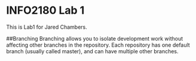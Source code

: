 # INFO2180 Lab 1

This is Lab1 for Jared Chambers.

##Branching
Branching allows you to isolate development work without 
affecting other branches in the repository. Each repository 
has one default branch (usually called master), and can have 
multiple other branches.
